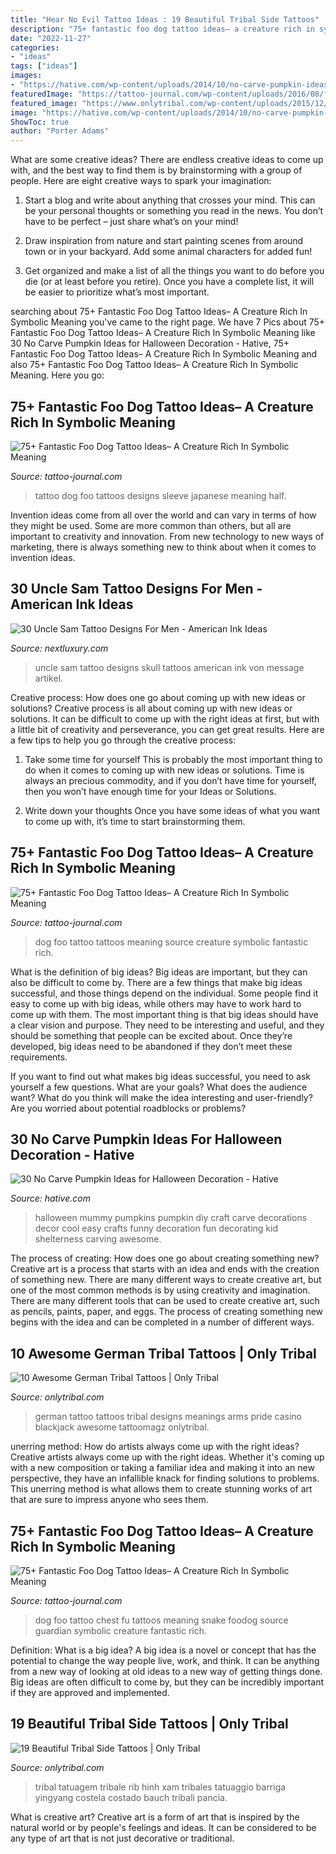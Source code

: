 ```yaml
---
title: "Hear No Evil Tattoo Ideas : 19 Beautiful Tribal Side Tattoos"
description: "75+ fantastic foo dog tattoo ideas– a creature rich in symbolic meaning"
date: "2022-11-27"
categories:
- "ideas"
tags: ["ideas"]
images:
- "https://hative.com/wp-content/uploads/2014/10/no-carve-pumpkin-ideas/2-mummy-pumpkin.jpg"
featuredImage: "https://tattoo-journal.com/wp-content/uploads/2016/08/foo-dog-tattoo10-650x455.jpg"
featured_image: "https://www.onlytribal.com/wp-content/uploads/2015/12/Tribal-Tattoo-on-Side.jpg"
image: "https://hative.com/wp-content/uploads/2014/10/no-carve-pumpkin-ideas/2-mummy-pumpkin.jpg"
ShowToc: true
author: "Porter Adams"
---
```



What are some creative ideas?
There are endless creative ideas to come up with, and the best way to find them is by brainstorming with a group of people. Here are eight creative ways to spark your imagination: 
1. Start a blog and write about anything that crosses your mind. This can be your personal thoughts or something you read in the news. You don’t have to be perfect – just share what’s on your mind!

2. Draw inspiration from nature and start painting scenes from around town or in your backyard. Add some animal characters for added fun!

3. Get organized and make a list of all the things you want to do before you die (or at least before you retire). Once you have a complete list, it will be easier to prioritize what’s most important.

	

		
searching about 75+ Fantastic Foo Dog Tattoo Ideas– A Creature Rich In Symbolic Meaning you've came to the right page. We have 7 Pics about 75+ Fantastic Foo Dog Tattoo Ideas– A Creature Rich In Symbolic Meaning like 30 No Carve Pumpkin Ideas for Halloween Decoration - Hative, 75+ Fantastic Foo Dog Tattoo Ideas– A Creature Rich In Symbolic Meaning and also 75+ Fantastic Foo Dog Tattoo Ideas– A Creature Rich In Symbolic Meaning. Here you go:
		
    
## 75+ Fantastic Foo Dog Tattoo Ideas– A Creature Rich In Symbolic Meaning

<img loading=lazy src="https://tattoo-journal.com/wp-content/uploads/2017/01/Foo-Dog-Tattoo-66-765x950.jpg" onerror="this.onerror=null;this.src='https://tse1.mm.bing.net/th?id=OIP.WTjMTnPsinm1ofvt7Y7BbwHaJM&amp;pid=15.1';" alt="75+ Fantastic Foo Dog Tattoo Ideas– A Creature Rich In Symbolic Meaning">

_Source: tattoo-journal.com_

>tattoo dog foo tattoos designs sleeve japanese meaning half. 

	

Invention ideas come from all over the world and can vary in terms of how they might be used. Some are more common than others, but all are important to creativity and innovation. From new technology to new ways of marketing, there is always something new to think about when it comes to invention ideas.

    
## 30 Uncle Sam Tattoo Designs For Men - American Ink Ideas

<img loading=lazy src="http://nextluxury.com/wp-content/uploads/male-uncle-sam-skull-tattoo-design-inspiration.jpg" onerror="this.onerror=null;this.src='https://tse1.mm.bing.net/th?id=OIP.Wpy-GwgqO9aFYAgX39BhCwHaHa&amp;pid=15.1';" alt="30 Uncle Sam Tattoo Designs For Men - American Ink Ideas">

_Source: nextluxury.com_

>uncle sam tattoo designs skull tattoos american ink von message artikel. 

	

Creative process: How does one go about coming up with new ideas or solutions?
Creative process is all about coming up with new ideas or solutions. It can be difficult to come up with the right ideas at first, but with a little bit of creativity and perseverance, you can get great results. Here are a few tips to help you go through the creative process:
1. Take some time for yourself 
This is probably the most important thing to do when it comes to coming up with new ideas or solutions. Time is always an precious commodity, and if you don’t have time for yourself, then you won’t have enough time for your Ideas or Solutions.

2. Write down your thoughts 
Once you have some ideas of what you want to come up with, it’s time to start brainstorming them.

    
## 75+ Fantastic Foo Dog Tattoo Ideas– A Creature Rich In Symbolic Meaning

<img loading=lazy src="https://tattoo-journal.com/wp-content/uploads/2016/08/foo-dog-tattoo9-650x650.jpg" onerror="this.onerror=null;this.src='https://tse4.mm.bing.net/th?id=OIP.XrFAin9maG5EsPO4iAWlcAHaHa&amp;pid=15.1';" alt="75+ Fantastic Foo Dog Tattoo Ideas– A Creature Rich In Symbolic Meaning">

_Source: tattoo-journal.com_

>dog foo tattoo tattoos meaning source creature symbolic fantastic rich. 

	

What is the definition of big ideas?
Big ideas are important, but they can also be difficult to come by. There are a few things that make big ideas successful, and those things depend on the individual. Some people find it easy to come up with big ideas, while others may have to work hard to come up with them.
The most important thing is that big ideas should have a clear vision and purpose. They need to be interesting and useful, and they should be something that people can be excited about. Once they’re developed, big ideas need to be abandoned if they don’t meet these requirements.

If you want to find out what makes big ideas successful, you need to ask yourself a few questions. What are your goals? What does the audience want? What do you think will make the idea interesting and user-friendly? Are you worried about potential roadblocks or problems?

    
## 30 No Carve Pumpkin Ideas For Halloween Decoration - Hative

<img loading=lazy src="https://hative.com/wp-content/uploads/2014/10/no-carve-pumpkin-ideas/2-mummy-pumpkin.jpg" onerror="this.onerror=null;this.src='https://tse3.mm.bing.net/th?id=OIP.XxVwlBWI4zRnADfGqVzCgwHaLG&amp;pid=15.1';" alt="30 No Carve Pumpkin Ideas for Halloween Decoration - Hative">

_Source: hative.com_

>halloween mummy pumpkins pumpkin diy craft carve decorations decor cool easy crafts funny decoration fun decorating kid shelterness carving awesome. 

	

The process of creating: How does one go about creating something new?
Creative art is a process that starts with an idea and ends with the creation of something new. There are many different ways to create creative art, but one of the most common methods is by using creativity and imagination. There are many different tools that can be used to create creative art, such as pencils, paints, paper, and eggs. The process of creating something new begins with the idea and can be completed in a number of different ways.

    
## 10 Awesome German Tribal Tattoos | Only Tribal

<img loading=lazy src="https://www.onlytribal.com/wp-content/uploads/2015/12/German-Tribal-Tattoo-Designs.jpg" onerror="this.onerror=null;this.src='https://tse4.mm.bing.net/th?id=OIP.nGHu3aUzqfJ32_w6OTnIFAHaJ4&amp;pid=15.1';" alt="10 Awesome German Tribal Tattoos | Only Tribal">

_Source: onlytribal.com_

>german tattoo tattoos tribal designs meanings arms pride casino blackjack awesome tattoomagz onlytribal. 

	

unerring method: How do artists always come up with the right ideas?
Creative artists always come up with the right ideas. Whether it's coming up with a new composition or taking a familiar idea and making it into an new perspective, they have an infallible knack for finding solutions to problems. This unerring method is what allows them to create stunning works of art that are sure to impress anyone who sees them.

    
## 75+ Fantastic Foo Dog Tattoo Ideas– A Creature Rich In Symbolic Meaning

<img loading=lazy src="https://tattoo-journal.com/wp-content/uploads/2016/08/foo-dog-tattoo10-650x455.jpg" onerror="this.onerror=null;this.src='https://tse3.mm.bing.net/th?id=OIP.w7jYdTl0ezN9b_I8csIV7gHaFL&amp;pid=15.1';" alt="75+ Fantastic Foo Dog Tattoo Ideas– A Creature Rich In Symbolic Meaning">

_Source: tattoo-journal.com_

>dog foo tattoo chest fu tattoos meaning snake foodog source guardian symbolic creature fantastic rich. 

	

Definition: What is a big idea?
A big idea is a novel or concept that has the potential to change the way people live, work, and think. It can be anything from a new way of looking at old ideas to a new way of getting things done. Big ideas are often difficult to come by, but they can be incredibly important if they are approved and implemented.

    
## 19 Beautiful Tribal Side Tattoos | Only Tribal

<img loading=lazy src="https://www.onlytribal.com/wp-content/uploads/2015/12/Tribal-Tattoo-on-Side.jpg" onerror="this.onerror=null;this.src='https://tse1.mm.bing.net/th?id=OIP.TiNT55-H-k3ikIhCgnaQmgHaLD&amp;pid=15.1';" alt="19 Beautiful Tribal Side Tattoos | Only Tribal">

_Source: onlytribal.com_

>tribal tatuagem tribale rib hinh xam tribales tatuaggio barriga yingyang costela costado bauch tribali pancia. 

	

What is creative art?
Creative art is a form of art that is inspired by the natural world or by people's feelings and ideas. It can be considered to be any type of art that is not just decorative or traditional.

